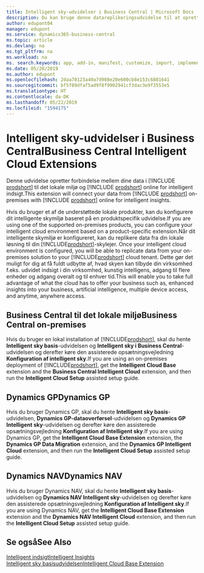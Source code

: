 ```yaml
---
title: Intelligent sky-udvidelser i Business Central | Microsoft Docs
description: Du kan bruge denne datareplikeringsudvidelse til at oprette en kopi til skyen af dine data, så du har forbindelse til den intelligente sky.
author: edupont04
manager: edupont
ms.service: dynamics365-business-central
ms.topic: article
ms.devlang: na
ms.tgt_pltfrm: na
ms.workload: na
ms. search.keywords: app, add-in, manifest, customize, import, implement
ms.date: 05/20/2019
ms.author: edupont
ms.openlocfilehash: 2daa70123a40a7d908e20e600cb8e153c6881641
ms.sourcegitcommit: bf5f89dfaf5ad9f8f9902941cf3dac3e9f3553e5
ms.translationtype: HT
ms.contentlocale: da-DK
ms.lasthandoff: 05/22/2019
ms.locfileid: "1594175"
---
```

# <a name="business-central-intelligent-cloud-extensions"></a><span data-ttu-id="ebe37-103">Intelligent sky-udvidelser i Business Central</span><span class="sxs-lookup"><span data-stu-id="ebe37-103">Business Central Intelligent Cloud Extensions</span></span>

<span data-ttu-id="ebe37-104">Denne udvidelse opretter forbindelse mellem dine data i [!INCLUDE [prodshort](includes/prodshort.md)] til det lokale miljø og [!INCLUDE [prodshort](includes/prodshort.md)] online for intelligent indsigt.</span><span class="sxs-lookup"><span data-stu-id="ebe37-104">This extension will connect your data from [!INCLUDE [prodshort](includes/prodshort.md)] on-premises with [!INCLUDE [prodshort](includes/prodshort.md)] online for intelligent insights.</span></span>  

<span data-ttu-id="ebe37-105">Hvis du bruger et af de understøttede lokale produkter, kan du konfigurere dit intelligente skymiljø baseret på en produktspecifik udvidelse.</span><span class="sxs-lookup"><span data-stu-id="ebe37-105">If you are using one of the supported on-premises products, you can configure your intelligent cloud environment based on a product-specific extension.</span></span><span data-ttu-id="ebe37-106">Når dit intelligente skymiljø er konfigureret, kan du replikere data fra din lokale løsning til din [!INCLUDE[prodshort](includes/prodshort.md)]-skylejer.</span><span class="sxs-lookup"><span data-stu-id="ebe37-106"> Once your intelligent cloud environment is configured, you will be able to replicate data from your on-premises solution to your [!INCLUDE[prodshort](includes/prodshort.md)] cloud tenant.</span></span> <span data-ttu-id="ebe37-107">Dette gør det muligt for dig at få fuldt udbytte af, hvad skyen kan tilbyde din virksomhed f.eks. udvidet indsigt i din virksomhed, kunstig intelligens, adgang til flere enheder og adgang overalt og til enhver tid.</span><span class="sxs-lookup"><span data-stu-id="ebe37-107">This will enable you to take full advantage of what the cloud has to offer your business such as, enhanced insights into your business, artificial intelligence, multiple device access, and anytime, anywhere access.</span></span>  

## <a name="business-central-on-premises"></a><span data-ttu-id="ebe37-108">Business Central til det lokale miljø</span><span class="sxs-lookup"><span data-stu-id="ebe37-108">Business Central on-premises</span></span>
<span data-ttu-id="ebe37-109">Hvis du bruger en lokal installation af [!INCLUDE[prodshort](includes/prodshort.md)], skal du hente **Intelligent sky basis**-udvidelsen og **Intelligent sky i Business Central**-udvidelsen og derefter køre den assisterede opsætningsvejledning **Konfiguration af intelligent sky**.</span><span class="sxs-lookup"><span data-stu-id="ebe37-109">If you are using an on-premises deployment of [!INCLUDE[prodshort](includes/prodshort.md)], get the **Intelligent Cloud Base** extension and the **Business Central Intelligent Cloud** extension, and then run the **Intelligent Cloud Setup** assisted setup guide.</span></span>  

## <a name="dynamics-gp"></a><span data-ttu-id="ebe37-110">Dynamics GP</span><span class="sxs-lookup"><span data-stu-id="ebe37-110">Dynamics GP</span></span>
<span data-ttu-id="ebe37-111">Hvis du bruger Dynamics GP, skal du hente **Intelligent sky basis**-udvidelsen, **Dynamics GP-dataoverførsel**-udvidelsen og **Dynamics GP Intelligent sky**-udvidelsen og derefter køre den assisterede opsætningsvejledning **Konfiguration af Intelligent sky**.</span><span class="sxs-lookup"><span data-stu-id="ebe37-111">If you are using Dynamics GP, get the **Intelligent Cloud Base Extension** extension, the **Dynamics GP Data Migration** extension, and the **Dynamics GP Intelligent Cloud** extension, and then run the **Intelligent Cloud Setup** assisted setup guide.</span></span>  

## <a name="dynamics-nav"></a><span data-ttu-id="ebe37-112">Dynamics NAV</span><span class="sxs-lookup"><span data-stu-id="ebe37-112">Dynamics NAV</span></span>
<span data-ttu-id="ebe37-113">Hvis du bruger Dynamics NAV, skal du hente **Intelligent sky basis**-udvidelsen og **Dynamics NAV Intelligent sky**-udvidelsen og derefter køre den assisterede opsætningsvejledning **Konfiguration af Intelligent sky**.</span><span class="sxs-lookup"><span data-stu-id="ebe37-113">If you are using Dynamics NAV, get the **Intelligent Cloud Base Extension** extension and the **Dynamics NAV Intelligent Cloud** extension, and then run the **Intelligent Cloud Setup** assisted setup guide.</span></span>  

## <a name="see-also"></a><span data-ttu-id="ebe37-114">Se også</span><span class="sxs-lookup"><span data-stu-id="ebe37-114">See Also</span></span>

[<span data-ttu-id="ebe37-115">Intelligent indsigt</span><span class="sxs-lookup"><span data-stu-id="ebe37-115">Intelligent Insights</span></span>](about-intelligent-cloud.md)  
[<span data-ttu-id="ebe37-116">Intelligent sky basisudvidelsen</span><span class="sxs-lookup"><span data-stu-id="ebe37-116">Intelligent Cloud Base Extension</span></span>](ui-extensions-intelligent-cloud.md)  
